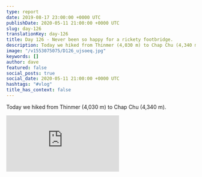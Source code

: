 ```yaml
---
type: report
date: 2019-08-17 23:00:00 +0000 UTC
publishDate: 2020-05-11 21:00:00 +0000 UTC
slug: day-126
translationKey: day-126
title: Day 126 - Never been so happy for a rickety footbridge.
description: Today we hiked from Thinmer (4,030 m) to Chap Chu (4,340 m).
image: "/v1553075075/D126_ujsoeq.jpg"
keywords: []
author: dave
featured: false
social_posts: true
social_date: 2020-05-11 21:00:00 +0000 UTC
hashtags: "#vlog"
title_has_context: false
---
```


Today we hiked from Thinmer (4,030 m) to Chap Chu (4,340 m).

<iframe class="youtube" src="https://www.youtube.com/embed/G_AolyXnJt0" frameborder="0" allow="accelerometer; autoplay; encrypted-media; gyroscope; picture-in-picture" allowfullscreen></iframe>

